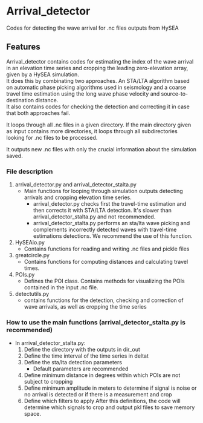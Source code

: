 
# Arrival_detector

Codes for detecting the wave arrival for .nc files outputs from HySEA

## Features

Arrival_detector contains codes for estimating the index of the wave arrival in an elevation time series and cropping the leading zero-elevation array, given by a HySEA simulation.  
It does this by combinating two approaches. An STA/LTA algorithm based on automatic phase picking algorithms used in seismology and a coarse travel time estimation using the long wave phase velocity and source-to-destination distance.  
It also contains codes for checking the detection and correcting it in case that both approaches fail.  

It loops through all .nc files in a given directory. If the main directory given as input contains more directories, it loops through all subdirectories looking for .nc files to be processed.  

It outputs new .nc files with only the crucial information about the simulation saved.

### File description

1. arrival_detector.py and arrival_detector_stalta.py
    - Main functions for looping through simulation outputs detecting arrivals and cropping elevation time series.
        - arrival_detector.py checks first the travel-time estimation and then corrects it with STA/LTA detection. It's slower than arrival_detector_stalta.py and not recommended.
        - arrival_detector_stalta.py performs an sta/lta wave picking and complements incorrectly detected waves with travel-time estimations detections. We recommend the use of this function.
2. HySEAio.py
    - Contains functions for reading and writing .nc files and pickle files
3. greatcircle.py
    - Contains functions for computing distances and calculating travel times.
4. POIs.py
    - Defines the POI class. Contains methods for visualizing the POIs contained in the input .nc file.
5. detectutils.py  
    - contains functions for the detection, checking and correction of wave arrivals, as well as cropping the time series

### How to use the main functions (arrival_detector_stalta.py is recommended)

- In arrival_detector_stalta.py:
    1. Define the directory with the outputs in dir_out
    2. Define the time interval of the time series in deltat
    3. Define the sta/lta detection parameters
        - Default parameters are recommended
    4. Define minimum distance in degrees within which POIs are not subject to cropping
    5. Define minimum amplitude in meters to determine if signal is noise or no arrival is detected or if there is a measurement and crop
    6. Define which filters to apply 
After this definitions, the code will determine which signals to crop and output pkl files to save memory space.

